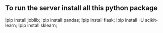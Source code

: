 ## To run the server install all this python package

!pip install joblib;
!pip install pandas;
!pip install flask;
!pip install -U scikit-learn;
!pip install sklearn;


